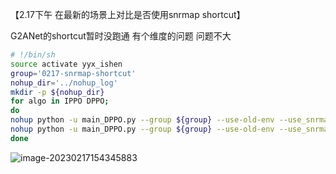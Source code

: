【2.17下午 在最新的场景上对比是否使用snrmap shortcut】

G2ANet的shortcut暂时没跑通 有个维度的问题 问题不大

```sh
# !/bin/sh
source activate yyx_ishen
group='0217-snrmap-shortcut'
nohup_dir='../nohup_log'
mkdir -p ${nohup_dir}
for algo in IPPO DPPO;
do
nohup python -u main_DPPO.py --group ${group} --use-old-env --use_snrmap --algo ${algo} --dyna_level 4 --update_num 5 --user_data_amount 5 --device cuda:4 >> ${nohup_dir}/0216.log 2>&1 &
nohup python -u main_DPPO.py --group ${group} --use-old-env --use_snrmap --use_snrmap_shortcut --algo ${algo} --dyna_level 4 --update_num 5 --user_data_amount 5 --device cuda:4 >> ${nohup_dir}/0216.log 2>&1 &
done
```





![image-20230217154345883](https://cdn.jsdelivr.net/gh/1candoallthings/figure-bed@main/img/202302171543967.png)